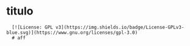 # titulo
      [![License: GPL v3](https://img.shields.io/badge/License-GPLv3-blue.svg)](https://www.gnu.org/licenses/gpl-3.0)
      # aff
      